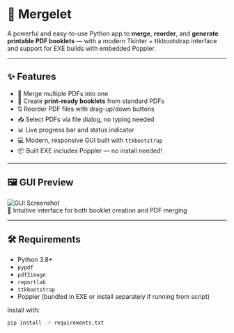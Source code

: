 # 📘 Mergelet

A powerful and easy-to-use Python app to **merge**, **reorder**, and **generate printable PDF booklets** — with a modern Tkinter + ttkbootstrap interface and support for EXE builds with embedded Poppler.

---

## ✨ Features

- 🔗 Merge multiple PDFs into one
- 🧾 Create **print-ready booklets** from standard PDFs
- 🔃 Reorder PDF files with drag-up/down buttons
- 📥 Select PDFs via file dialog, no typing needed
- 📊 Live progress bar and status indicator
- 💻 Modern, responsive GUI built with `ttkbootstrap`
- 📦 Built EXE includes Poppler — no install needed!

---

## 🖼️ GUI Preview

![GUI Screenshot](<insert-screenshot-path-if-added>)  
📎 Intuitive interface for both booklet creation and PDF merging

---

## 🛠️ Requirements

- Python 3.8+
- `pypdf`
- `pdf2image`
- `reportlab`
- `ttkbootstrap`
- Poppler (bundled in EXE or install separately if running from script)

Install with:

```bash
pip install -r requirements.txt
